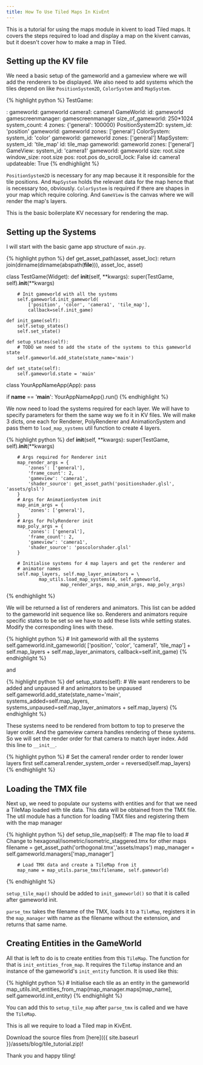 ```yaml
---
title: How To Use Tiled Maps In KivEnt
---
```


This is a tutorial for using the maps module in kivent to load Tiled maps. It
covers the steps required to load and display a map on the kivent canvas, but
it doesn't cover how to make a map in Tiled.

## Setting up the KV file

We need a basic setup of the gameworld and a gameview where we will add the
renderers to be displayed. We also need to add systems which the tiles depend
on like `PositionSystem2D`, `ColorSystem` and `MapSystem`.

{% highlight python %}
TestGame:

<TestGame>:
    gameworld: gameworld
    camera1: camera1
    GameWorld:
        id: gameworld
        gamescreenmanager: gamescreenmanager
        size_of_gameworld: 250*1024
        system_count: 4
        zones: {'general': 100000}
        PositionSystem2D:
            system_id: 'position'
            gameworld: gameworld
            zones: ['general']
        ColorSystem:
            system_id: 'color'
            gameworld: gameworld
            zones: ['general']
        MapSystem:
            system_id: 'tile_map'
            id: tile_map
            gameworld: gameworld
            zones: ['general']
        GameView:
            system_id: 'camera1'
            gameworld: gameworld
            size: root.size
            window_size: root.size
            pos: root.pos
            do_scroll_lock: False
            id: camera1
            updateable: True
{% endhighlight %}

`PositionSystem2D` is necessary for any map because it it responsible for the
tile positions. And `MapSystem` holds the relevant data for the map hence that
is necessary too, obviously. `ColorSystem` is required if there are shapes in
your map which require coloring. And `GameView` is the canvas where we will
render the map's layers.

This is the basic boilerplate KV necessary for rendering the map.

## Setting up the Systems

I will start with the basic game app structure of `main.py`.

{% highlight python %}
def get_asset_path(asset, asset_loc):
    return join(dirname(dirname(abspath(__file__))), asset_loc, asset)

class TestGame(Widget):
    def __init__(self, **kwargs):
        super(TestGame, self).__init__(**kwargs)

        # Init gameworld with all the systems
        self.gameworld.init_gameworld(
            ['position', 'color', 'camera1', 'tile_map'],
            callback=self.init_game)

    def init_game(self):
        self.setup_states()
        self.set_state()

    def setup_states(self):
        # TODO we need to add the state of the systems to this gameworld state
        self.gameworld.add_state(state_name='main')

    def set_state(self):
        self.gameworld.state = 'main'

class YourAppNameApp(App):
    pass

if __name__ == '__main__':
    YourAppNameApp().run()
{% endhighlight %}

We now need to load the systems required for each layer. We will have to
specify parameters for them the same way we fo it in KV files. We will make 3
dicts, one each for Renderer, PolyRenderer and AnimationSystem and pass them
to `load_map_systems` util function to create 4 layers.

{% highlight python %}
    def __init__(self, **kwargs):
        super(TestGame, self).__init__(**kwargs)

        # Args required for Renderer init
        map_render_args = {
            'zones': ['general'],
            'frame_count': 2,
            'gameview': 'camera1',
            'shader_source': get_asset_path('positionshader.glsl', 'assets/glsl')
        }
        # Args for AnimationSystem init
        map_anim_args = {
            'zones': ['general'],
        }
        # Args for PolyRenderer init
        map_poly_args = {
            'zones': ['general'],
            'frame_count': 2,
            'gameview': 'camera1',
            'shader_source': 'poscolorshader.glsl'
        }

        # Initialise systems for 4 map layers and get the renderer and
        # animator names
        self.map_layers, self.map_layer_animators = \
                map_utils.load_map_systems(4, self.gameworld,
                        map_render_args, map_anim_args, map_poly_args)
{% endhighlight %}

We will be returned a list of renderers and animators. This list can be added
to the gameworld init sequence like so. Renderers and animators require
specific states to be set so we have to add these lists while setting states.
Modify the corresponding lines with these.

{% highlight python %}
        # Init gameworld with all the systems
        self.gameworld.init_gameworld(
            ['position', 'color', 'camera1', 'tile_map']
            + self.map_layers
            + self.map_layer_animators,
            callback=self.init_game)
{% endhighlight %}

and

{% highlight python %}
    def setup_states(self):
        # We want renderers to be added and unpaused
        # and animators to be unpaused
        self.gameworld.add_state(state_name='main',
                systems_added=self.map_layers,
                systems_unpaused=self.map_layer_animators + self.map_layers)
{% endhighlight %}

These systems need to be rendered from bottom to top to preserve the
layer order. And the gameview camera handles rendering of these systems. So we
will set the render order for that camera to match layer index. Add this line
to `__init__`.

{% highlight python %}
        # Set the camera1 render order to render lower layers first
        self.camera1.render_system_order = reversed(self.map_layers)
{% endhighlight %}

## Loading the TMX file

Next up, we need to populate our systems with entities and for that we need
a TileMap loaded with tile data. This data will be obtained from the TMX file.
The util module has a function for loading TMX files and registering them with
the map manager

{% highlight python %}
    def setup_tile_map(self):
        # The map file to load
        # Change to hexagonal/isometric/isometric_staggered.tmx for other maps
        filename = get_asset_path('orthogonal.tmx','assets/maps')
        map_manager = self.gameworld.managers['map_manager']

        # Load TMX data and create a TileMap from it
        map_name = map_utils.parse_tmx(filename, self.gameworld)
{% endhighlight %}

`setup_tile_map()` should be added to `init_gameworld()` so that it is called
after gameworld init.

`parse_tmx` takes the filename of the TMX, loads it to a `TileMap`, registers it
in the `map_manager` with name as the filename without the extension, and
returns that same name.

## Creating Entities in the GameWorld

All that is left to do is to create entities from this `TileMap`.
The function for that is `init_entities_from_map`. It requires the `TileMap`
instance and an instance of the gameworld's `init_entity` function. It is used
like this:

{% highlight python %}
        # Initialise each tile as an entity in the gameworld
        map_utils.init_entities_from_map(map_manager.maps[map_name],
                                       self.gameworld.init_entity)
{% endhighlight %}

You can add this to `setup_tile_map` after `parse_tmx` is called and we have
the `TileMap`.

This is all we require to load a Tiled map in KivEnt.

Download the source files from [here]({{ site.baseurl }}/assets/blog/tile_tutorial.zip)!

Thank you and happy tiling!
